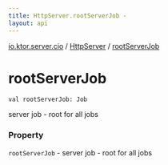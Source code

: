 ```yaml
---
title: HttpServer.rootServerJob - 
layout: api
---
```


<div class='api-docs-breadcrumbs'><a href="../index.html">io.ktor.server.cio</a> / <a href="index.html">HttpServer</a> / <a href="./root-server-job.html">rootServerJob</a></div>

# rootServerJob

<div class="signature"><code><span class="keyword">val </span><span class="identifier">rootServerJob</span><span class="symbol">: </span><span class="identifier">Job</span></code></div>

server job - root for all jobs

### Property

<code>rootServerJob</code> - server job - root for all jobs
